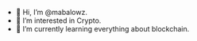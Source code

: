 - 👋 Hi, I’m @mabalowz.
- 👀 I’m interested in Crypto.
- 🌱 I’m currently learning everything about blockchain.

<!---
mabalowz/mabalowz is a ✨ special ✨ repository because its `README.md` (this file) appears on your GitHub profile.
You can click the Preview link to take a look at your changes.
--->
